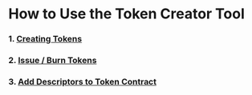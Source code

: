 # How to Use the Token Creator Tool

### 1. [Creating Tokens](/docs/how_to_use_token_creator_tool/creating_tokens.md)
### 2. [Issue / Burn Tokens](/docs/how_to_use_token_creator_tool/issue_&_burn_tokens.md)
### 3. [Add Descriptors to Token Contract](/docs/how_to_use_token_creator_tool/add_descriptors_to_token_contract.md)